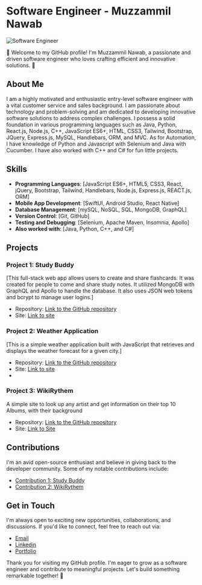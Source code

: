 # Software Engineer - Muzzammil Nawab

![Software Engineer](https://img.shields.io/badge/Software%20Engineer-%20Muzzammil%20Nawab-%230076D6)

👋 Welcome to my GitHub profile! I'm Muzzammil Nawab, a passionate and driven software engineer who loves crafting efficient and innovative solutions. 🚀

## About Me

I am a highly motivated and enthusiastic entry-level software engineer with a vital customer service and sales background. I am passionate about technology and problem-solving and am dedicated to developing innovative software solutions to address complex challenges. I possess a solid foundation in various programming languages such as Java, Python, React.js, Node.js, C++, JavaScript ES6+, HTML, CSS3, Tailwind, Bootstrap, JQuery, Express.js, MySQL, Handlebars, ORM, and MVC. As for Automation, I have knowledge of Python and Javascript with Selenium and Java with Cucumber. I have also worked with C++ and C# for fun little projects.

## Skills

- **Programming Languages**: [JavaScript ES6+, HTML5, CSS3, React, jQuery, Bootstrap, Tailwind, Handlebars, Node.js, Express.js, REACT.js, ORM]
- **Mobile App Development**: [SwiftUI, Android Studio, React Native]
- **Database Management**: [mySQL, NoSQL, SQL, MongoDB, GraphQL]
- **Version Control**: [Git, GitHub]
- **Testing and Debugging**: [Selenium, Apache Maven, Insomnia, Apollo]
- **Also worked with**: [Java, Python, C++, and C#]

## Projects

### Project 1: Study Buddy

[This full-stack web app allows users to create and share flashcards. It was created for people to come and share study notes. It utilized MongoDB with GraphQL and Apollo to handle the database. It also uses JSON web tokens and bcrypt to manage user logins.]

- Repository: [Link to the GitHub repository](https://github.com/YaBoiAli/StudyBuddy)
- Site: [Link to site](https://study-buddy-p3-0d14fa2a37d6.herokuapp.com/)

### Project 2: Weather Application

[This is a simple weather application built with JavaScript that retrieves and displays the weather forecast for a given city.]

- Repository: [Link to the GitHub repository](https://github.com/YaBoiAli/Weather-Application)
- Site: [Link to site](https://yaboiali.github.io/Weather-Application/)
- 
### Project 3: WikiRythem

A simple site to look up any artist and get information on their top 10 Albums, with their background

- Repository: [Link to the GitHub repository](https://github.com/Kimberlyc1904/WikiRythm)
- Site: [Link to Site](https://yaboiali.github.io/WikiRythm/)

## Contributions

I'm an avid open-source enthusiast and believe in giving back to the developer community. Some of my notable contributions include:

- [Contribution 1: Study Buddy](https://github.com/YaBoiAli/StudyBuddy/graphs/contributors)
- [Contribution 2: WikiRythem](https://github.com/Kimberlyc1904/WikiRythm/graphs/contributors)


## Get in Touch

I'm always open to exciting new opportunities, collaborations, and discussions. If you'd like to connect, feel free to reach out via:

- [Email](Alinawab9830@gmail.com)
- [Linkedin](https://www.linkedin.com/in/muzzammil-nawab-676b78223/)
- [Portfolio]([https://yaboiali.github.io/Portfolio_Website/](https://shielded-dawn-28045-57efaee96b4c.herokuapp.com/))

Thank you for visiting my GitHub profile. I'm eager to grow as a software engineer and contribute to meaningful projects. Let's build something remarkable together! 🚀
